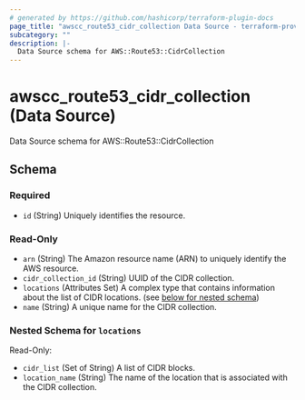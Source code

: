 ```yaml
---
# generated by https://github.com/hashicorp/terraform-plugin-docs
page_title: "awscc_route53_cidr_collection Data Source - terraform-provider-awscc"
subcategory: ""
description: |-
  Data Source schema for AWS::Route53::CidrCollection
---
```


# awscc_route53_cidr_collection (Data Source)

Data Source schema for AWS::Route53::CidrCollection



<!-- schema generated by tfplugindocs -->
## Schema

### Required

- `id` (String) Uniquely identifies the resource.

### Read-Only

- `arn` (String) The Amazon resource name (ARN) to uniquely identify the AWS resource.
- `cidr_collection_id` (String) UUID of the CIDR collection.
- `locations` (Attributes Set) A complex type that contains information about the list of CIDR locations. (see [below for nested schema](#nestedatt--locations))
- `name` (String) A unique name for the CIDR collection.

<a id="nestedatt--locations"></a>
### Nested Schema for `locations`

Read-Only:

- `cidr_list` (Set of String) A list of CIDR blocks.
- `location_name` (String) The name of the location that is associated with the CIDR collection.
